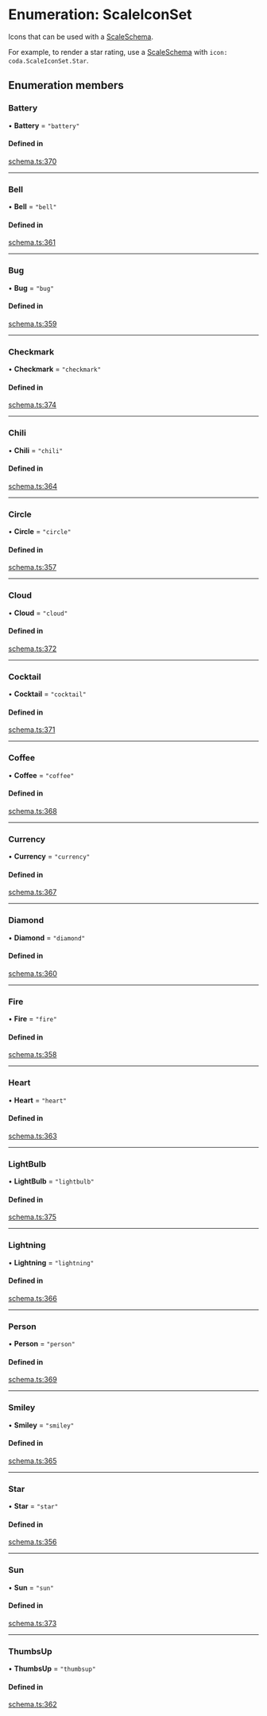 # Enumeration: ScaleIconSet

Icons that can be used with a [ScaleSchema](../interfaces/ScaleSchema.md).

For example, to render a star rating, use a [ScaleSchema](../interfaces/ScaleSchema.md) with `icon: coda.ScaleIconSet.Star`.

## Enumeration members

### Battery

• **Battery** = `"battery"`

#### Defined in

[schema.ts:370](https://github.com/coda/packs-sdk/blob/main/schema.ts#L370)

___

### Bell

• **Bell** = `"bell"`

#### Defined in

[schema.ts:361](https://github.com/coda/packs-sdk/blob/main/schema.ts#L361)

___

### Bug

• **Bug** = `"bug"`

#### Defined in

[schema.ts:359](https://github.com/coda/packs-sdk/blob/main/schema.ts#L359)

___

### Checkmark

• **Checkmark** = `"checkmark"`

#### Defined in

[schema.ts:374](https://github.com/coda/packs-sdk/blob/main/schema.ts#L374)

___

### Chili

• **Chili** = `"chili"`

#### Defined in

[schema.ts:364](https://github.com/coda/packs-sdk/blob/main/schema.ts#L364)

___

### Circle

• **Circle** = `"circle"`

#### Defined in

[schema.ts:357](https://github.com/coda/packs-sdk/blob/main/schema.ts#L357)

___

### Cloud

• **Cloud** = `"cloud"`

#### Defined in

[schema.ts:372](https://github.com/coda/packs-sdk/blob/main/schema.ts#L372)

___

### Cocktail

• **Cocktail** = `"cocktail"`

#### Defined in

[schema.ts:371](https://github.com/coda/packs-sdk/blob/main/schema.ts#L371)

___

### Coffee

• **Coffee** = `"coffee"`

#### Defined in

[schema.ts:368](https://github.com/coda/packs-sdk/blob/main/schema.ts#L368)

___

### Currency

• **Currency** = `"currency"`

#### Defined in

[schema.ts:367](https://github.com/coda/packs-sdk/blob/main/schema.ts#L367)

___

### Diamond

• **Diamond** = `"diamond"`

#### Defined in

[schema.ts:360](https://github.com/coda/packs-sdk/blob/main/schema.ts#L360)

___

### Fire

• **Fire** = `"fire"`

#### Defined in

[schema.ts:358](https://github.com/coda/packs-sdk/blob/main/schema.ts#L358)

___

### Heart

• **Heart** = `"heart"`

#### Defined in

[schema.ts:363](https://github.com/coda/packs-sdk/blob/main/schema.ts#L363)

___

### LightBulb

• **LightBulb** = `"lightbulb"`

#### Defined in

[schema.ts:375](https://github.com/coda/packs-sdk/blob/main/schema.ts#L375)

___

### Lightning

• **Lightning** = `"lightning"`

#### Defined in

[schema.ts:366](https://github.com/coda/packs-sdk/blob/main/schema.ts#L366)

___

### Person

• **Person** = `"person"`

#### Defined in

[schema.ts:369](https://github.com/coda/packs-sdk/blob/main/schema.ts#L369)

___

### Smiley

• **Smiley** = `"smiley"`

#### Defined in

[schema.ts:365](https://github.com/coda/packs-sdk/blob/main/schema.ts#L365)

___

### Star

• **Star** = `"star"`

#### Defined in

[schema.ts:356](https://github.com/coda/packs-sdk/blob/main/schema.ts#L356)

___

### Sun

• **Sun** = `"sun"`

#### Defined in

[schema.ts:373](https://github.com/coda/packs-sdk/blob/main/schema.ts#L373)

___

### ThumbsUp

• **ThumbsUp** = `"thumbsup"`

#### Defined in

[schema.ts:362](https://github.com/coda/packs-sdk/blob/main/schema.ts#L362)
